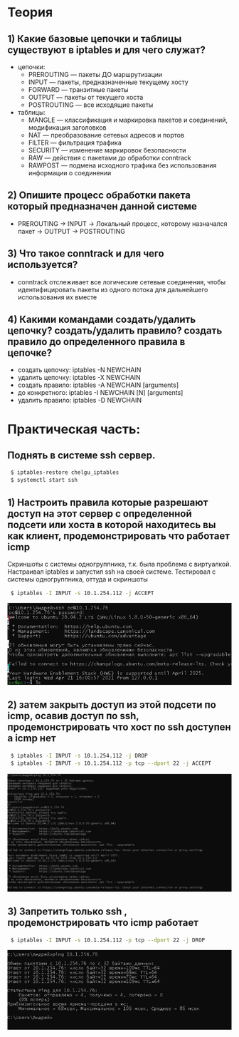 # Теория
## 1) Какие базовые цепочки и таблицы существуют в iptables и для чего служат?
 - цепочки:
   - PREROUTING — пакеты ДО маршрутизации
   - INPUT — пакеты, предназначенные текущему хосту
   - FORWARD — транзитные пакеты
   - OUTPUT — пакеты от текущего хоста
   - POSTROUTING — все исходящие пакеты 
 - таблицы:
   - MANGLE — классификация и маркировка пакетов и соединений, модификация заголовков
   - NAT — преобразование сетевых адресов и портов
   - FILTER — фильтрация трафика
   - SECURITY — изменение маркировок безопасности
   - RAW — действия с пакетами до обработки conntrack
   - RAWPOST — подмена исходного трафика без использования информации о соединении
## 2) Опишите процесс обработки пакета который предназначен данной системе
 - PREROUTING -> INPUT -> Локальный процесс, которому назначался пакет -> OUTPUT -> POSTROUTING
## 3) Что такое conntrack и для чего используется?
- conntrack отслеживает все логические сетевые соединения, чтобы идентифицировать пакеты из одного потока для дальнейшего использования их вместе
## 4) Какими командами создать/удалить цепочку? создать/удалить правило? создать правило до определенного правила в цепочке?
 - создать цепочку: iptables -N NEWCHAIN
 - удалить цепочку: iptables -X NEWCHAIN
 - создать правило: iptables -A NEWCHAIN [arguments]
 - до конкретного: iptables -I NEWCHAIN [N] [arguments]
 - удалить правило: iptables -D NEWCHAIN
# Практическая часть:
## Поднять в системе ssh сервер. 
```bash
 $ iptables-restore chelgu_iptables
 $ systemctl start ssh
```
## 1) Настроить правила которые разрешают доступ на этот сервер с определенной подсети или хоста в которой находитесь вы как клиент, продемонстрировать что работает icmp
Скриншоты с системы одногруппника, т.к. была проблема с виртуалкой. Настраивал iptables и запустил ssh на своей системе. Тестировал с системы одногруппника, оттуда и скриншоты
```bash
 $ iptables -I INPUT -s 10.1.254.112 -j ACCEPT
```
![](1.jpg)

## 2) затем закрыть доступ из этой подсети по icmp, осавив доступ по ssh, продемонстрировать что хост по ssh доступен а icmp нет
```bash
 $ iptables -I INPUT -s 10.1.254.112 -j DROP
 $ iptables -I INPUT -s 10.1.254.112 -p tcp --dport 22 -j ACCEPT
```
![](2.jpg)

## 3) Запретить только ssh , продемонстрировать что icmp работает
```bash
 $ iptables -I INPUT -s 10.1.254.112 -p tcp --dport 22 -j DROP
```
![](3.jpg)
